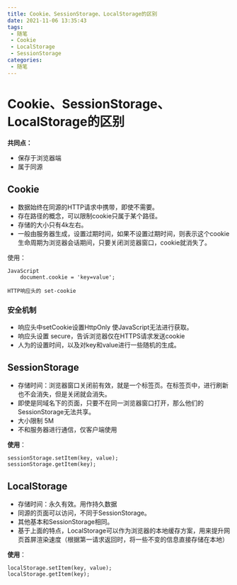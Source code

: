 ```yaml
---
title: Cookie、SessionStorage、LocalStorage的区别
date: 2021-11-06 13:35:43
tags:
 - 随笔
 - Cookie
 - LocalStorage
 - SessionStorage
categories:
 - 随笔
---
```




#  Cookie、SessionStorage、LocalStorage的区别

**共同点：**

* 保存于浏览器端
* 属于同源



## Cookie

* 数据始终在同源的HTTP请求中携带，即使不需要。
* 存在路径的概念，可以限制cookie只属于某个路径。
* 存储的大小只有4k左右。
* 一般由服务器生成，设置过期时间，如果不设置过期时间，则表示这个cookie生命周期为浏览器会话期间，只要关闭浏览器窗口，cookie就消失了。

使用：

```
JavaScript
	document.cookie = 'key=value';
	
HTTP响应头的 set-cookie
```



### 安全机制

* 响应头中setCookie设置HttpOnly 使JavaScript无法进行获取。
* 响应头设置 secure，告诉浏览器仅在HTTPS请求发送cookie
* 人为的设置时间，以及对key和value进行一些随机的生成。



## SessionStorage

* 存储时间：浏览器窗口关闭前有效，就是一个标签页。在标签页中，进行刷新也不会消失，但是关闭就会消失。
* 即使是同域名下的页面，只要不在同一浏览器窗口打开，那么他们的SessionStorage无法共享。
* 大小限制 5M
* 不和服务器进行通信，仅客户端使用

**使用**：

```
sessionStorage.setItem(key, value);
sessionStorage.getItem(key);
```



## LocalStorage

* 存储时间：永久有效。用作持久数据
* 同源的页面可以访问，不同于SessionStorage。
* 其他基本和SessionStorage相同。
* 基于上面的特点，LocalStorage可以作为浏览器的本地缓存方案，用来提升网页首屏渲染速度（根据第一请求返回时，将一些不变的信息直接存储在本地）

**使用**：

```
localStorage.setItem(key, value);
localStorage.getItem(key);
```

